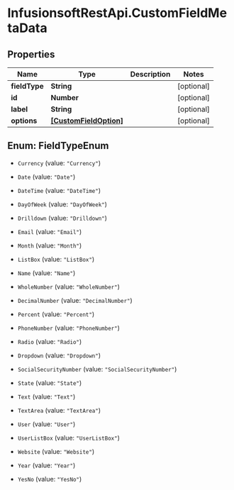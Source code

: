 # InfusionsoftRestApi.CustomFieldMetaData

## Properties
Name | Type | Description | Notes
------------ | ------------- | ------------- | -------------
**fieldType** | **String** |  | [optional] 
**id** | **Number** |  | [optional] 
**label** | **String** |  | [optional] 
**options** | [**[CustomFieldOption]**](CustomFieldOption.md) |  | [optional] 


<a name="FieldTypeEnum"></a>
## Enum: FieldTypeEnum


* `Currency` (value: `"Currency"`)

* `Date` (value: `"Date"`)

* `DateTime` (value: `"DateTime"`)

* `DayOfWeek` (value: `"DayOfWeek"`)

* `Drilldown` (value: `"Drilldown"`)

* `Email` (value: `"Email"`)

* `Month` (value: `"Month"`)

* `ListBox` (value: `"ListBox"`)

* `Name` (value: `"Name"`)

* `WholeNumber` (value: `"WholeNumber"`)

* `DecimalNumber` (value: `"DecimalNumber"`)

* `Percent` (value: `"Percent"`)

* `PhoneNumber` (value: `"PhoneNumber"`)

* `Radio` (value: `"Radio"`)

* `Dropdown` (value: `"Dropdown"`)

* `SocialSecurityNumber` (value: `"SocialSecurityNumber"`)

* `State` (value: `"State"`)

* `Text` (value: `"Text"`)

* `TextArea` (value: `"TextArea"`)

* `User` (value: `"User"`)

* `UserListBox` (value: `"UserListBox"`)

* `Website` (value: `"Website"`)

* `Year` (value: `"Year"`)

* `YesNo` (value: `"YesNo"`)




